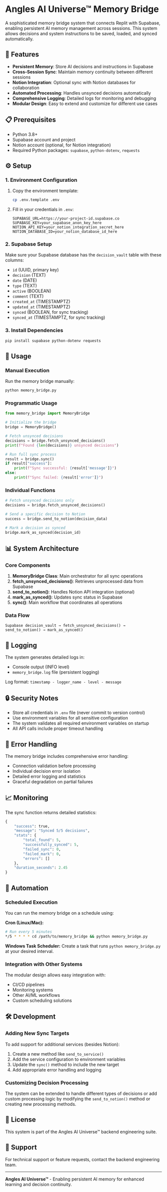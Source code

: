 # Angles AI Universe™ Memory Bridge

A sophisticated memory bridge system that connects Replit with Supabase, enabling persistent AI memory management across sessions. This system allows decisions and system instructions to be saved, loaded, and synced automatically.

## 🚀 Features

- **Persistent Memory**: Store AI decisions and instructions in Supabase
- **Cross-Session Sync**: Maintain memory continuity between different sessions  
- **Notion Integration**: Optional sync with Notion databases for collaboration
- **Automated Processing**: Handles unsynced decisions automatically
- **Comprehensive Logging**: Detailed logs for monitoring and debugging
- **Modular Design**: Easy to extend and customize for different use cases

## 📋 Prerequisites

- Python 3.8+
- Supabase account and project
- Notion account (optional, for Notion integration)
- Required Python packages: `supabase`, `python-dotenv`, `requests`

## ⚙️ Setup

### 1. Environment Configuration

1. Copy the environment template:
   ```bash
   cp .env.template .env
   ```

2. Fill in your credentials in `.env`:
   ```env
   SUPABASE_URL=https://your-project-id.supabase.co
   SUPABASE_KEY=your_supabase_anon_key_here
   NOTION_API_KEY=your_notion_integration_secret_here
   NOTION_DATABASE_ID=your_notion_database_id_here
   ```

### 2. Supabase Setup

Make sure your Supabase database has the `decision_vault` table with these columns:
- `id` (UUID, primary key)
- `decision` (TEXT)
- `date` (DATE)  
- `type` (TEXT)
- `active` (BOOLEAN)
- `comment` (TEXT)
- `created_at` (TIMESTAMPTZ)
- `updated_at` (TIMESTAMPTZ)
- `synced` (BOOLEAN, for sync tracking)
- `synced_at` (TIMESTAMPTZ, for sync tracking)

### 3. Install Dependencies

```bash
pip install supabase python-dotenv requests
```

## 🔧 Usage

### Manual Execution

Run the memory bridge manually:
```bash
python memory_bridge.py
```

### Programmatic Usage

```python
from memory_bridge import MemoryBridge

# Initialize the bridge
bridge = MemoryBridge()

# Fetch unsynced decisions
decisions = bridge.fetch_unsynced_decisions()
print(f"Found {len(decisions)} unsynced decisions")

# Run full sync process
result = bridge.sync()
if result["success"]:
    print(f"Sync successful: {result['message']}")
else:
    print(f"Sync failed: {result['error']}")
```

### Individual Functions

```python
# Fetch unsynced decisions only
decisions = bridge.fetch_unsynced_decisions()

# Send a specific decision to Notion
success = bridge.send_to_notion(decision_data)

# Mark a decision as synced
bridge.mark_as_synced(decision_id)
```

## 📊 System Architecture

### Core Components

1. **MemoryBridge Class**: Main orchestrator for all sync operations
2. **fetch_unsynced_decisions()**: Retrieves unprocessed data from Supabase
3. **send_to_notion()**: Handles Notion API integration (optional)
4. **mark_as_synced()**: Updates sync status in Supabase
5. **sync()**: Main workflow that coordinates all operations

### Data Flow

```
Supabase decision_vault → fetch_unsynced_decisions() → send_to_notion() → mark_as_synced()
```

## 📝 Logging

The system generates detailed logs in:
- Console output (INFO level)
- `memory_bridge.log` file (persistent logging)

Log format: `timestamp - logger_name - level - message`

## 🔒 Security Notes

- Store all credentials in `.env` file (never commit to version control)
- Use environment variables for all sensitive configuration
- The system validates all required environment variables on startup
- All API calls include proper timeout handling

## 🚨 Error Handling

The memory bridge includes comprehensive error handling:
- Connection validation before processing
- Individual decision error isolation  
- Detailed error logging and statistics
- Graceful degradation on partial failures

## 📈 Monitoring

The sync function returns detailed statistics:
```python
{
    "success": true,
    "message": "Synced 5/5 decisions", 
    "stats": {
        "total_found": 5,
        "successfully_synced": 5,
        "failed_sync": 0,
        "failed_mark": 0,
        "errors": []
    },
    "duration_seconds": 2.45
}
```

## 🔄 Automation

### Scheduled Execution

You can run the memory bridge on a schedule using:

**Cron (Linux/Mac):**
```bash
# Run every 5 minutes
*/5 * * * * cd /path/to/memory_bridge && python memory_bridge.py
```

**Windows Task Scheduler:**
Create a task that runs `python memory_bridge.py` at your desired interval.

### Integration with Other Systems

The modular design allows easy integration with:
- CI/CD pipelines
- Monitoring systems
- Other AI/ML workflows
- Custom scheduling solutions

## 🛠️ Development

### Adding New Sync Targets

To add support for additional services (besides Notion):

1. Create a new method like `send_to_service()`
2. Add the service configuration to environment variables
3. Update the `sync()` method to include the new target
4. Add appropriate error handling and logging

### Customizing Decision Processing

The system can be extended to handle different types of decisions or add custom processing logic by modifying the `send_to_notion()` method or creating new processing methods.

## 📄 License

This system is part of the Angles AI Universe™ backend engineering suite.

## 🤝 Support

For technical support or feature requests, contact the backend engineering team.

---

**Angles AI Universe™** - Enabling persistent AI memory for enhanced learning and decision continuity.